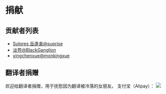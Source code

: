 # 捐献

## 贡献者列表

* [Sulpres 岳逢楽@suprise](https://github.com/suprise)
* [淡苍@BlackGanglion](https://github.com/BlackGanglion)
* [yingchenxue@monkingxue](https://github.com/monkingxue)

## 翻译者捐赠

欢迎给翻译者捐赠，用于抚慰因为翻译被冷落的女朋友。
支付宝（Alipay）：
![](https://img.alicdn.com/tps/TB1Eo2DPFXXXXccaXXXXXXXXXXX-600-900.jpg_400x400.jpg)
